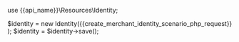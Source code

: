 use {{api_name}}\Resources\Identity;

$identity = new Identity({{create_merchant_identity_scenario_php_request}}
);
$identity = $identity->save();
